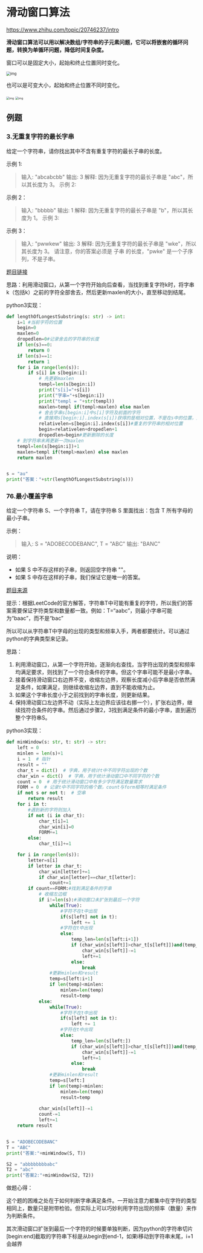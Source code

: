 # 滑动窗口算法

https://www.zhihu.com/topic/20746237/intro

**滑动窗口算法可以用以解决数组/字符串的子元素问题，它可以将嵌套的循环问题，转换为单循环问题，降低时间复杂度。**

窗口可以是固定大小，起始和终止位置同时变化。

<img src="leetCode%E5%88%B7%E9%A2%98%E7%AC%94%E8%AE%B0.assets/v2-98bc2f4a5ea853dd8cff43f252cbf519_b.jpg" alt="img" style="zoom: 67%;" />

也可以是可变大小，起始和终止位置不同时变化。

<img src="leetCode%E5%88%B7%E9%A2%98%E7%AC%94%E8%AE%B0.assets/v2-22e02b405c9c6787cd8bfbe8b3f657d0_b.jpg" alt="img" style="zoom:50%;" /> <img src="leetCode%E5%88%B7%E9%A2%98%E7%AC%94%E8%AE%B0.assets/v2-7fba9cef9da1e5652bd8f12c695fab26_b-1581518477288.jpg" alt="img" style="zoom:50%;" />

## 例题

### 3.无重复字符的最长字串

给定一个字符串，请你找出其中不含有重复字符的最长子串的长度。

示例 1:

> 输入: "abcabcbb"
> 输出: 3 
> 解释: 因为无重复字符的最长子串是 "abc"，所以其长度为 3。
> 示例 2:

示例 2：

> 输入: "bbbbb"
> 输出: 1
> 解释: 因为无重复字符的最长子串是 "b"，所以其长度为 1。
> 示例 3:

示例 3：

> 输入: "pwwkew"
> 输出: 3
> 解释: 因为无重复字符的最长子串是 "wke"，所以其长度为 3。
>      请注意，你的答案必须是 子串 的长度，"pwke" 是一个子序列，不是子串。

[题目链接](https://leetcode-cn.com/problems/longest-substring-without-repeating-characters)

思路：利用滑动窗口，从第一个字符开始向后查看，当找到重复字符k时，将字串k（包括k）之前的字符全部舍去，然后更新maxlen的大小，直至移动到结尾。

python3实现：

```python
def lengthOfLongestSubstring(s: str) -> int:
    i=1 #当前字符的位置
    begin=0
    maxlen=0
    dropedlen=0#记录舍去的字符串的长度
    if len(s)==0:
        return 0
    if len(s)==1:
        return 1
    for i in range(len(s)):
        if s[i] in s[begin:i]:
            # 先更新maxlen
            templ=len(s[begin:i])
            print("s[i]="+s[i])
            print("字串="+s[begin:i])
            print("templ = "+str(templ))
            maxlen=templ if(templ>maxlen) else maxlen
            # 舍去字串s[begin:i]中s[i]字符及前面的字符
            # 直接用s[begin:i].index(s[i])获得的是相对位置，不是在s中的位置，应该加上dropedlen
            relativelen=s[begin:i].index(s[i])#重复的字符串的相对位置
            begin=relativelen+dropedlen+1
            dropedlen=begin#更新删除的长度
    # 到字符串末再更新一次maxlen
    templ=len(s[begin:i])+1
    maxlen=templ if(templ>maxlen) else maxlen
    return maxlen


s = "au"
print("答案："+str(lengthOfLongestSubstring(s)))
```

### 76.最小覆盖字串

给定一个字符串 S、一个字符串 T，请在字符串 S 里面找出：包含 T 所有字母的最小子串。

示例：

> 输入: S = "ADOBECODEBANC", T = "ABC"
> 输出: "BANC"

说明：

- 如果 S 中不存这样的子串，则返回空字符串 ""。
- 如果 S 中存在这样的子串，我们保证它是唯一的答案。

[题目来源](https://leetcode-cn.com/problems/minimum-window-substring)

提示：根据LeetCode的官方解答，字符串T中可能有重复的字符，所以我们的答案需要保证字符类型和数量都一致。例如：T=“aabc”，则最小字串可能为“baac”，而不是“bac”

所以可以从字符串T中字母的出现的类型和频率入手，两者都要统计。可以通过python的字典类型来记录。

思路：

1. 利用滑动窗口，从第一个字符开始，逐渐向右查找，当字符出现的类型和频率均满足要求，则找到了一个符合条件的字串。但这个字串可能不是最小字串。
2. 接着保持滑动窗口右边界不变，收缩左边界，观察长度减小后字串是否依然满足条件，如果满足，则继续收缩左边界，直到不能收缩为止。
3. 如果这个字串长度小于之前找到的字串长度，则更新结果。
4. 保持滑动窗口左边界不动（实际上左边界应该往右挪一个），扩张右边界，继续找符合条件的字串。然后通过步骤2，3找到满足条件的最小字串，直到遍历整个字符串S。

python3实现：

```python
def minWindow(s: str, t: str) -> str:
    left = 0
    minlen = len(s)+1
    i = 1  # 指针
    result = ""
    char_t = dict()  # 字典，用于统计t中不同字符出现的个数
    char_win = dict()  # 字典，用于统计滑动窗口中不同字符的个数
    count = 0  # 用于统计滑动窗口中有多少字符满足数量需求
    FORM = 0  # 记录t中不同字符的格个数，count与form相等时满足条件
    if not s or not t:  # 空串
        return result
    for i in t:
        #遇到新的字符则加入
        if not (i in char_t):
            char_t[i]=1
            char_win[i]=0
            FORM+=1
        else:
            char_t[i]+=1

    for i in range(len(s)):
        letter=s[i]
        if letter in char_t:
            char_win[letter]+=1
            if char_win[letter]==char_t[letter]:
                count+=1
        if count==FORM:#找到满足条件的字串
            # 收缩左边框
            if i!=len(s):#滑动窗口未扩张到最后一个字符
                while(True):
                    #字符不在t中出现
                    if(s[left] not in t):
                        left += 1
                    #字符在t中出现
                    else:
                        temp_len=len(s[left:i+1])
                        if (char_win[s[left]]>char_t[s[left]])and(temp_len>len(t)):
                            char_win[s[left]]-=1
                            left+=1
                        else:
                            break
                #更新minlen和result
                temp=s[left:i+1]
                if len(temp)<minlen:
                    minlen=len(temp)
                    result=temp
            else:
                while(True):
                    #字符不在t中出现
                    if(s[left] not in t):
                        left += 1
                    #字符在t中出现
                    else:
                        temp_len=len(s[left:])
                        if (char_win[s[left]]>char_t[s[left]])and(temp_len>len(t)):
                            char_win[s[left]]-=1
                            left+=1
                        else:
                            break
                #更新minlen和result
                temp=s[left:]
                if len(temp)<minlen:
                    minlen=len(temp)
                    result=temp
        
            char_win[s[left]]-=1
            count-=1
            left+=1
    return result


S = "ADOBECODEBANC"
T = "ABC"
print("答案:"+minWindow(S, T))

S2 = "abbbbbbbbabc"
T2 = "abc"
print("答案2:"+minWindow(S2, T2))
```

做题心得：

这个题的困难之处在于如何判断字串满足条件。一开始注意力都集中在字符的类型相同上，数量只是附带检验。但实际上可以巧妙利用字符出现的频率（数量）来作为判断条件。

其次滑动窗口扩张到最后一个字符的时候要单独判断，因为python的字符串切片[begin:end]截取的字符串下标是从begin到end-1，如果i移动到字符串末尾，i+1会越界